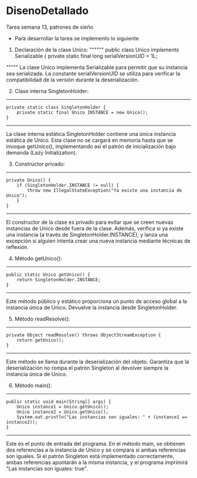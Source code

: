 # DisenoDetallado
Tarea semana 13, patrones de sieño
- Para desarrollar la tarea se implemento lo siguiente

1. Declaración de la clase Unico:
""""""
public class Unico implements Serializable {
    private static final long serialVersionUID = 1L;

"""""
La clase Unico implementa Serializable para permitir que su instancia sea serializada. La constante serialVersionUID se utiliza para verificar la compatibilidad de la versión durante la deserialización.

2. Clase interna SingletonHolder:

****
    private static class SingletonHolder {
        private static final Unico INSTANCE = new Unico();
    }
****
La clase interna estática SingletonHolder contiene una única instancia estática de Unico. Esta clase no se cargará en memoria hasta que se invoque getUnico(), implementando así el patrón de inicialización bajo demanda (Lazy Initialization). 

3. Constructor privado:

*****
    private Unico() {
        if (SingletonHolder.INSTANCE != null) {
            throw new IllegalStateException("Ya existe una instancia de Unico");
        }
    }
******
El constructor de la clase es privado para evitar que se creen nuevas instancias de Unico desde fuera de la clase. Además, verifica si ya existe una instancia (a través de SingletonHolder.INSTANCE), y lanza una excepción si alguien intenta crear una nueva instancia mediante técnicas de reflexión.

4. Método getUnico():

*****
    public static Unico getUnico() {
        return SingletonHolder.INSTANCE;
    }
*****

Este método público y estático proporciona un punto de acceso global a la instancia única de Unico. Devuelve la instancia desde SingletonHolder.

5. Método readResolve():

*****
    private Object readResolve() throws ObjectStreamException {
        return getUnico();
    }
*****
Este método se llama durante la deserialización del objeto. Garantiza que la deserialización no rompa el patrón Singleton al devolver siempre la instancia única de Unico.

6. Método main():

*****
    public static void main(String[] args) {
        Unico instance1 = Unico.getUnico();
        Unico instance2 = Unico.getUnico();
        System.out.println("Las instancias son iguales: " + (instance1 == instance2));
    }
*****
Este es el punto de entrada del programa. En el método main, se obtienen dos referencias a la instancia de Unico y se compara si ambas referencias son iguales. Si el patrón Singleton está implementado correctamente, ambas referencias apuntarán a la misma instancia, y el programa imprimirá "Las instancias son iguales: true".
